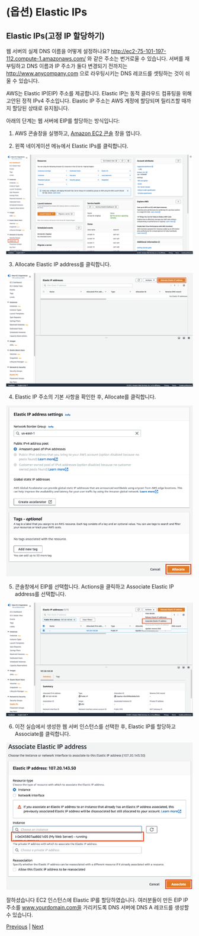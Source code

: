 # (옵션) Elastic IPs

## Elastic IPs(고정 IP 할당하기)
웹 서버의 실제 DNS 이름을 어떻게 설정하나요? http://ec2-75-101-197-112.compute-1.amazonaws.com/  와 같은 주소는 번거로울 수 있습니다. 서버를 재부팅하고 DNS 이름과 IP 주소가 둘다 변경되기 전까지는 http://www.anycompany.com  으로 라우팅시키는 DNS 레코드를 셋팅하는 것이 쉬울 수 있습니다.

AWS는 Elastic IP(EIP) 주소를 제공합니다. Elastic IP는 동적 클라우드 컴퓨팅을 위해 고안된 정적 IPv4 주소입니다. Elastic IP 주소는 AWS 계정에 할당되며 릴리즈할 때까지 할당된 상태로 유지됩니다.

아래의 단계는 웹 서버에 EIP를 할당하는 방식입니다:

1. AWS 콘솔창을 실행하고, [Amazon EC2 콘솔](https://console.aws.amazon.com/ec2) 창을 엽니다.

2. 왼쪽 네이게이션 메뉴에서 Elastic IPs를 클릭합니다.

![](../../images/eip-console.png)

3. Allocate Elastic IP address를 클릭합니다.

![](../../images/allocate-eip.png)

4. Elastic IP 주소의 기본 사항을 확인한 후, Allocate를 클릭합니다.

![](../../images/allocate-eip-confirm.png)

5. 콘솔창에서 EIP를 선택합니다. Actions을 클릭하고 Associate Elastic IP address를 선택합니다.

![](../../images/associate-eip.png)

6. 이전 실습에서 생성한 웹 서버 인스턴스를 선택한 후, Elastic IP를 할당하고 Associate를 클릭합니다.

![](../../images/associate-eip-select-instance.png)

잘하셨습니다
EC2 인스턴스에 Elastic IP를 할당하였습니다.
여러분들이 만든 EIP IP 주소를 www.yourdomain.com을  가리키도록 DNS 서버에 DNS A 레코드를 생성할 수 있습니다.

[Previous](./4-ec2.md) | [Next](./99-ec2.md)